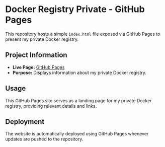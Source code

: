 # Docker Registry Private - GitHub Pages

This repository hosts a simple `index.html` file exposed via GitHub Pages to present my private Docker registry.

## Project Information


- **Live Page:** [GitHub Pages](https://jean1084.github.io)
- **Purpose:** Displays information about my private Docker registry.

## Usage

This GitHub Pages site serves as a landing page for my private Docker registry, providing relevant details and links.

## Deployment

The website is automatically deployed using GitHub Pages whenever updates are pushed to the repository.